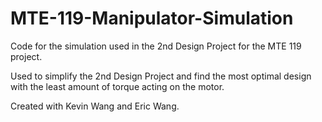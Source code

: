 # MTE-119-Manipulator-Simulation
Code for the simulation used in the 2nd Design Project for the MTE 119 project.

Used to simplify the 2nd Design Project and find the most optimal design with the least amount of torque acting on the motor.

Created with Kevin Wang and Eric Wang.
